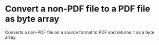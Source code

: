 # Convert a non-PDF file to a PDF file as byte array

Converts a non-PDF file on a source format to PDF and returns it as a byte array.
